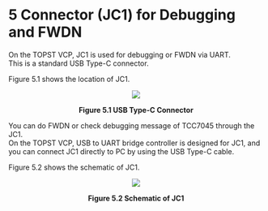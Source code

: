 <h1>
  5 Connector (JC1) for Debugging and FWDN
</h1>  


On the TOPST VCP, JC1 is used for debugging or FWDN via UART.  
This is a standard USB Type-C connector.  

Figure 5.1 shows the location of JC1.  
<p align="center"><img src="https://github.com/Topst-Dev/Documentation/assets/161264431/a479c0b5-dee2-4303-a033-e8f12ab103e0"></p>  
<p align="center"><strong>Figure 5.1 USB Type-C Connector</strong></p>  

You can do FWDN or check debugging message of TCC7045 through the JC1.  
On the TOPST VCP, USB to UART bridge controller is designed for JC1, and you can connect JC1 directly to PC by using the USB Type-C cable.  

Figure 5.2 shows the schematic of JC1.  
<p align="center"><img src="https://github.com/Topst-Dev/Documentation/assets/161264431/e41b0085-3985-41bc-b036-cd203575ad20"></p>  
<p align="center"><strong>Figure 5.2 Schematic of JC1</strong></p>  
